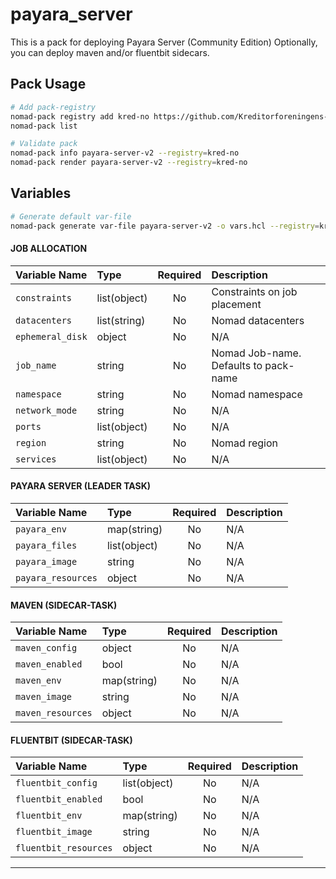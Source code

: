 # payara_server

This is a pack for deploying Payara Server (Community Edition)
Optionally, you can deploy maven and/or fluentbit sidecars.


## Pack Usage

```bash
# Add pack-registry
nomad-pack registry add kred-no https://github.com/Kreditorforeningens-Driftssentral-DA/nomad-pack-registry --target payara-server-v2 --ref payara-server-v2_0.1.0
nomad-pack list

# Validate pack
nomad-pack info payara-server-v2 --registry=kred-no
nomad-pack render payara-server-v2 --registry=kred-no
```

## Variables

```bash
# Generate default var-file
nomad-pack generate var-file payara-server-v2 -o vars.hcl --registry=kred-no
```

#### JOB ALLOCATION

| Variable Name    | Type            | Required | Description |
| :--              | :--             | :-:      | :--         |
| `constraints`    | list(object)    | No       | Constraints on job placement |
| `datacenters`    | list(string)    | No       | Nomad datacenters |
| `ephemeral_disk` | object          | No       | N/A |
| `job_name`       | string          | No       | Nomad Job-name. Defaults to pack-name |
| `namespace`      | string          | No       | Nomad namespace |
| `network_mode`   | string          | No       | N/A |
| `ports`          | list(object)    | No       | N/A |
| `region`         | string          | No       | Nomad region |
| `services`       | list(object)    | No       | N/A |


#### PAYARA SERVER (LEADER TASK)

| Variable Name      | Type            | Required | Description |
| :--                | :--             | :-:      | :--         |
| `payara_env`       | map(string)     | No       | N/A |
| `payara_files`     | list(object)    | No       | N/A |
| `payara_image`     | string          | No       | N/A |
| `payara_resources` | object          | No       | N/A |


#### MAVEN (SIDECAR-TASK)

| Variable Name     | Type            | Required | Description |
| :--               | :--             | :-:      | :--         |
| `maven_config`    | object          | No       | N/A |
| `maven_enabled`   | bool            | No       | N/A |
| `maven_env`       | map(string)     | No       | N/A |
| `maven_image`     | string          | No       | N/A |
| `maven_resources` | object          | No       | N/A |


#### FLUENTBIT (SIDECAR-TASK)

| Variable Name         | Type            | Required | Description |
| :--                   | :--             | :-:      | :--         |
| `fluentbit_config`    | list(object)    | No       | N/A |
| `fluentbit_enabled`   | bool            | No       | N/A |
| `fluentbit_env`       | map(string)     | No       | N/A |
| `fluentbit_image`     | string          | No       | N/A |
| `fluentbit_resources` | object          | No       | N/A |

---
[pack-registry]: https://github.com/Kreditorforeningens-Driftssentral-DA/nomad-pack-registry
[community-registry]: https://github.com/hashicorp/nomad-pack-community-registry
